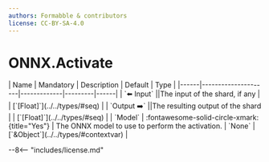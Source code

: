 ```yaml
---
authors: Formabble & contributors
license: CC-BY-SA-4.0
---
```



# ONNX.Activate

<div class="sh-parameters" markdown="1">
| Name | Mandatory | Description | Default | Type |
|------|---------------------|-------------|---------|------|
| `⬅️ Input` ||The input of the shard, if any | | [`[Float]`](../../types/#seq) |
| `Output ➡️` ||The resulting output of the shard | | [`[Float]`](../../types/#seq) |
| `Model` | :fontawesome-solid-circle-xmark:{title="Yes"}  | The ONNX model to use to perform the activation. | `None` | [`&Object`](../../types/#contextvar) |

</div>



--8<-- "includes/license.md"

